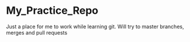 # My_Practice_Repo
Just a place for me to work while learning git. Will try to master branches, merges and pull requests
